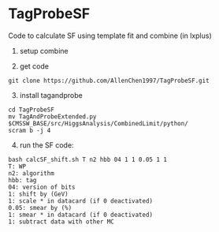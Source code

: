 #  TagProbeSF

Code to calculate SF using template fit and combine (in lxplus)

1. setup combine

2. get code

```
git clone https://github.com/AllenChen1997/TagProbeSF.git
```

3.  install tagandprobe
```
cd TagProbeSF
mv TagAndProbeExtended.py $CMSSW_BASE/src/HiggsAnalysis/CombinedLimit/python/
scram b -j 4
```

4. run the SF code:

```
bash calcSF_shift.sh T n2 hbb 04 1 1 0.05 1 1
T: WP
n2: algorithm
hbb: tag
04: version of bits
1: shift by (GeV)
1: scale * in datacard (if 0 deactivated)
0.05: smear by (%)
1: smear * in datacard (if 0 deactivated)
1: subtract data with other MC
```
